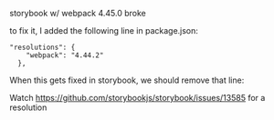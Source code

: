 storybook w/ webpack 4.45.0 broke

to fix it, I added the following line in package.json:

```
"resolutions": {
    "webpack": "4.44.2"
  },
```

When this gets fixed in storybook, we should remove that line:

Watch https://github.com/storybookjs/storybook/issues/13585 for a resolution
